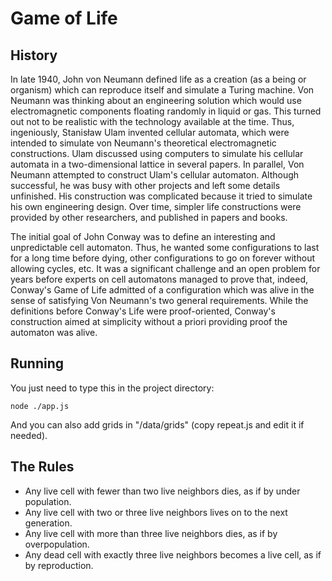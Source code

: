 # Game of Life
## History
In late 1940, John von Neumann defined life as a creation (as a being or organism) which can reproduce itself and simulate a Turing machine. Von Neumann was thinking about an engineering solution which would use electromagnetic components floating randomly in liquid or gas. This turned out not to be realistic with the technology available at the time. Thus, ingeniously, Stanisław Ulam invented cellular automata, which were intended to simulate von Neumann's theoretical electromagnetic constructions. Ulam discussed using computers to simulate his cellular automata in a two-dimensional lattice in several papers. In parallel, Von Neumann attempted to construct Ulam's cellular automaton. Although successful, he was busy with other projects and left some details unfinished. His construction was complicated because it tried to simulate his own engineering design. Over time, simpler life constructions were provided by other researchers, and published in papers and books.

The initial goal of John Conway was to define an interesting and unpredictable cell automaton. Thus, he wanted some configurations to last for a long time before dying, other configurations to go on forever without allowing cycles, etc. It was a significant challenge and an open problem for years before experts on cell automatons managed to prove that, indeed, Conway's Game of Life admitted of a configuration which was alive in the sense of satisfying Von Neumann's two general requirements. While the definitions before Conway's Life were proof-oriented, Conway's construction aimed at simplicity without a priori providing proof the automaton was alive.

## Running
You just need to type this in the project directory:

    node ./app.js

And you can also add grids in "/data/grids" (copy repeat.js and edit it if needed).

## The Rules
- Any live cell with fewer than two live neighbors dies, as if by under population.
- Any live cell with two or three live neighbors lives on to the next generation.
- Any live cell with more than three live neighbors dies, as if by overpopulation.
- Any dead cell with exactly three live neighbors becomes a live cell, as if by reproduction.
